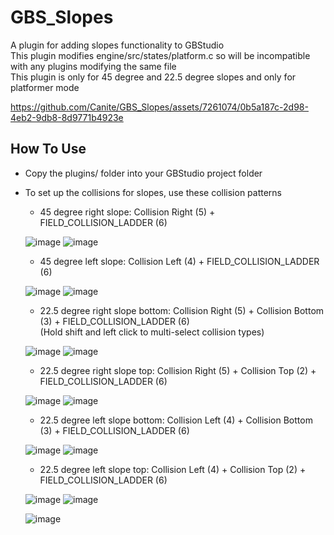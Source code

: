 # GBS_Slopes
A plugin for adding slopes functionality to GBStudio  
This plugin modifies engine/src/states/platform.c so will be incompatible with any plugins modifying the same file  
This plugin is only for 45 degree and 22.5 degree slopes and only for platformer mode  

https://github.com/Canite/GBS_Slopes/assets/7261074/0b5a187c-2d98-4eb2-9db8-8d9771b4923e

## How To Use
- Copy the plugins/ folder into your GBStudio project folder
- To set up the collisions for slopes, use these collision patterns
  - 45 degree right slope: Collision Right (5) + FIELD_COLLISION_LADDER (6)
  
  ![image](https://github.com/Canite/GBS_Slopes/assets/7261074/f398a9a7-6132-4756-833f-0eb71727c594)
  ![image](https://github.com/Canite/GBS_Slopes/assets/7261074/8e2c50f4-88f2-43ce-bb68-1b6bf965f462)

  - 45 degree left slope: Collision Left (4) + FIELD_COLLISION_LADDER (6)

  ![image](https://github.com/Canite/GBS_Slopes/assets/7261074/d6bec46d-3d91-47fc-8207-a149c27b9972)
  ![image](https://github.com/Canite/GBS_Slopes/assets/7261074/9564f736-06b3-4ef6-a08d-b4a3329b3e49)

  - 22.5 degree right slope bottom: Collision Right (5) + Collision Bottom (3) + FIELD_COLLISION_LADDER (6)  
    (Hold shift and left click to multi-select collision types)

  ![image](https://github.com/Canite/GBS_Slopes/assets/7261074/c58580a1-6208-40ae-b61d-0abfb4545577)
  ![image](https://github.com/Canite/GBS_Slopes/assets/7261074/3943b5af-c04d-4c0a-ad7a-551ce5ca94f9)

  - 22.5 degree right slope top: Collision Right (5) + Collision Top (2) + FIELD_COLLISION_LADDER (6)

  ![image](https://github.com/Canite/GBS_Slopes/assets/7261074/aabad801-68ac-4aba-a2a4-c137cb85ab3d)
  ![image](https://github.com/Canite/GBS_Slopes/assets/7261074/ab309d75-8a02-4550-83bd-efcbc51db558)

  - 22.5 degree left slope bottom: Collision Left (4) + Collision Bottom (3) + FIELD_COLLISION_LADDER (6)

  ![image](https://github.com/Canite/GBS_Slopes/assets/7261074/15fe5a17-82ae-440b-b5d2-a5dcf7135e2a)
  ![image](https://github.com/Canite/GBS_Slopes/assets/7261074/3565aa95-b068-4f38-9ba8-3499deb91d0d)

  - 22.5 degree left slope top: Collision Left (4) + Collision Top (2) + FIELD_COLLISION_LADDER (6)

  ![image](https://github.com/Canite/GBS_Slopes/assets/7261074/d3f4cf5e-deba-4677-a5e8-03345f2bbcb0)
  ![image](https://github.com/Canite/GBS_Slopes/assets/7261074/f8e5563c-7c87-44db-81f1-f97270bd3669)

  ![image](https://github.com/Canite/GBS_Slopes/assets/7261074/5d150bbc-a040-4b0f-8e22-9c726b47220b)
